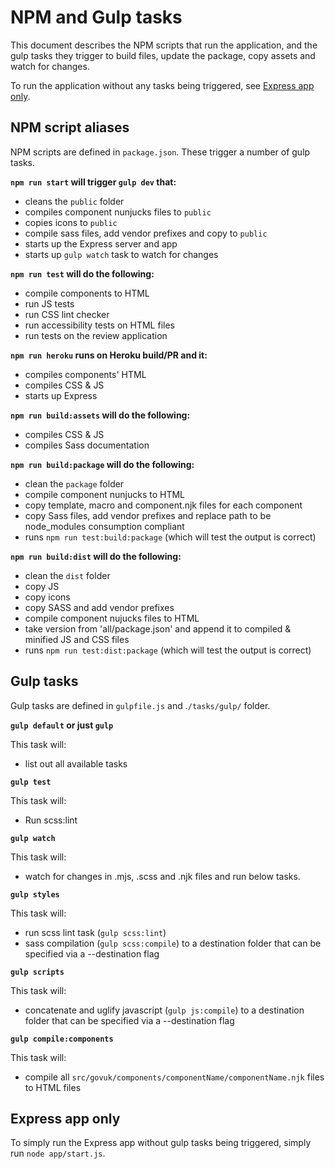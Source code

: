 # NPM and Gulp tasks

This document describes the NPM scripts that run the application, and the gulp tasks they trigger to build files, update the package, copy assets and watch for changes.

To run the application without any tasks being triggered, see [Express app only](#express-app-only).

## NPM script aliases

NPM scripts are defined in `package.json`. These trigger a number of gulp tasks.

**`npm run start` will trigger `gulp dev` that:**
- cleans the `public` folder
- compiles component nunjucks files to `public`
- copies icons to `public`
- compile sass files, add vendor prefixes and copy to `public`
- starts up the Express server and app
- starts up `gulp watch` task to watch for changes

**`npm run test` will do the following:**
- compile components to HTML
- run JS tests
- run CSS lint checker
- run accessibility tests on HTML files
- run tests on the review application

**`npm run heroku` runs on Heroku build/PR and it:**
- compiles components' HTML
- compiles CSS & JS
- starts up Express

**`npm run build:assets` will do the following:**
- compiles CSS & JS
- compiles Sass documentation

**`npm run build:package` will do the following:**
- clean the `package` folder
- compile component nunjucks to HTML
- copy template, macro and component.njk files for each component
- copy Sass files, add vendor prefixes and replace path to be node_modules consumption compliant
- runs `npm run test:build:package` (which will test the output is correct)

**`npm run build:dist` will do the following:**
- clean the `dist` folder
- copy JS
- copy icons
- copy SASS and add vendor prefixes
- compile component nujucks files to HTML
- take version from 'all/package.json' and append it to compiled & minified JS and CSS files
- runs `npm run test:dist:package` (which will test the output is correct)

## Gulp tasks

Gulp tasks are defined in `gulpfile.js` and .`/tasks/gulp/` folder.

**`gulp default` or just `gulp`**

This task will:
- list out all available tasks

**`gulp test`**

This task will:
- Run scss:lint

**`gulp watch`**

This task will:
- watch for changes in .mjs, .scss and .njk files and run below tasks.

**`gulp styles`**

This task will:
 - run scss lint task (`gulp scss:lint`)
 - sass compilation (`gulp scss:compile`) to a destination folder that can be specified via a --destination flag

**`gulp scripts`**

 This task will:
 - concatenate and uglify javascript (`gulp js:compile`) to a destination folder that can be specified via a --destination flag

**`gulp compile:components`**

  This task will:
  - compile all `src/govuk/components/componentName/componentName.njk` files to HTML files

## Express app only

To simply run the Express app without gulp tasks being triggered, simply run `node app/start.js`.
